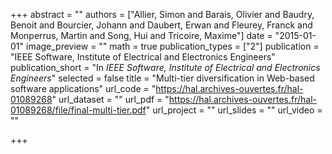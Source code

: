 +++
abstract = ""
authors = ["Allier, Simon and Barais, Olivier and Baudry, Benoit and Bourcier, Johann and Daubert, Erwan and Fleurey, Franck and Monperrus, Martin and Song, Hui and Tricoire, Maxime"]
date = "2015-01-01"
image_preview = ""
math = true
publication_types = ["2"]
publication = "IEEE Software, Institute of Electrical and Electronics Engineers"
publication_short = "In *IEEE Software, Institute of Electrical and Electronics Engineers*"
selected = false
title = "Multi-tier diversification in Web-based software applications"
url_code = "https://hal.archives-ouvertes.fr/hal-01089268"
url_dataset = ""
url_pdf = "https://hal.archives-ouvertes.fr/hal-01089268/file/final-multi-tier.pdf"
url_project = ""
url_slides = ""
url_video = ""

+++

